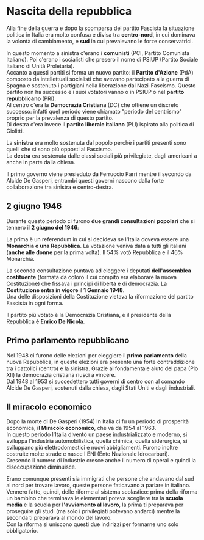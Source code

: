 # Nascita della repubblica

Alla fine della guerra e dopo la scomparsa del partito Fascista la situazione politica in Italia era molto confusa e divisa tra **centro-nord**, in cui dominava la volontà di cambiamento, e **sud** in cui prevalevano le forze conservatrici.

In questo momento a sinistra c'erano i **comunisti** (PCI, Partito Comunista Italiano). Poi c'erano i socialisti che presero il nome di PSIUP (Partito Sociale Italiano di Unità Proletaria). \
Accanto a questi partiti si forma un nuovo partito: il **Partito d'Azione** (PdA) composto da intellettuali socialisti che avevano partecipato alla guerra di Spagna e sostenuto i partigiani nella liberazione dal Nazi-Fascismo. Questo partito non ha successo e i suoi votatori vanno o in PSIUP o nel **partito repubblicano** (PRI). \
Al centro c'era la **Democrazia Cristiana** (DC) che ottiene un discreto successo: infatti quel periodo viene chiamato "periodo del centrismo" proprio per la prevalenza di questo partito. \
Di destra c'era invece il **partito liberale italiano** (PLI) ispirato alla politica di Giolitti.

La **sinistra** era molto sostenuta dal popolo perchè i partiti presenti sono quelli che si sono più opposti al Fascismo. \
La **destra** era sostenuta dalle classi sociali più privilegiate, dagli americani a anche in parte dalla chiesa.

Il primo governo viene presieduto da Ferruccio Parri mentre il secondo da Alcide De Gasperi, entrambi questi governi nascono dalla forte collaborazione tra sinistra e centro-destra.

## 2 giugno 1946

Durante questo periodo ci furono **due grandi consultazioni popolari** che si tennero il **2 giugno del 1946**:

La prima è un referendum in cui si decideva se l'Italia doveva essere una **Monarchia o una Repubblica**. La votazione veniva data a tutti gli italiani (**anche alle donne** per la prima volta). Il 54% votò Repubblica e il 46% Monarchia.

La seconda consultazione puntava ad eleggere i deputati **dell'assemblea costituente** (formata da coloro il cui compito era elaborare la nuova Costituzione) che fissava i principi di libertà e di democrazia. La **Costituzione entra in vigore il 1 Gennaio 1948**. \
Una delle disposizioni della Costituzione vietava la riformazione del partito Fascista in ogni forma.

Il partito più votato è la Democrazia Cristiana, e il presidente della Repubblica è **Enrico De Nicola**.

## Primo parlamento repubblicano

Nel 1948 ci furono delle elezioni per eleggiere il **primo parlamento** della nuova Repubblica, in queste elezioni era presente una forte contraddizione tra i cattolici (centro) e la sinistra. Grazie al fondamentale aiuto del papa (Pio XII) la democrazia cristiana riuscì a vincere. \
Dal 1948 al 1953 si succedettero tutti governi di centro con al comando Alcide De Gasperi, sostenuti dalla chiesa, dagli Stati Uniti e dagli industriali.

## Il miracolo economico

Dopo la morte di De Gasperi (1954) In Italia ci fu un periodo di prosperità economica, **il Miracolo economico**, che va da 1954 al 1963. \
In questo periodo l'Italia diventò un paese industrializzato e moderno, si sviluppa l'industria automobilistica, quella chimica, quella siderurgica, si sviluppano più elettrodomestici e nuovi abbigliamenti. Furono inoltre costruite molte strade e nasce l'ENI (Ente Nazionale Idrocarburi). \
Cresendo il numero di industrie cresce anche il numero di operai e quindi la disoccupazione diminuisce.

Erano comunque presenti sia immigrati che persone che andavano dal sud al nord per trovare lavoro, queste persone faticavano a parlare in italiano. \
Vennero fatte, quindi, delle riforme al sistema scolastico: prima della riforma un bambino che terminava le elementari poteva scegliere tra la **scuola media** e la scuola per **l'avviamento al lavoro**, la prima ti preparava per proseguire gli studi (ma solo i privilegiati potevano andarci) mentre la seconda ti preparava al mondo del lavoro. \
Con la riforma si uniscono questi due indirizzi per formarne uno solo obbligatorio.
